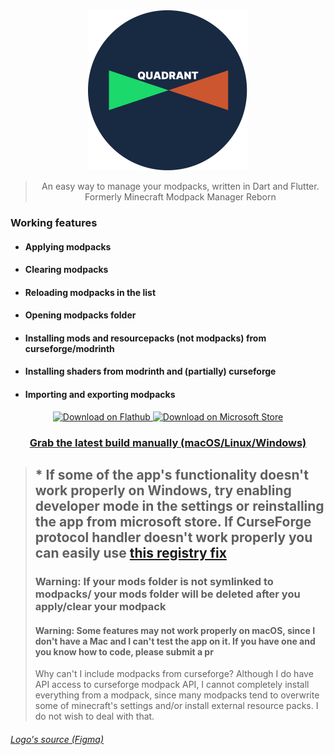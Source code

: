 <div align="center">

<img src="https://github.com/mrquantumoff/quadrant/raw/master/assets/icons/logotext.svg" height=256 />

> An easy way to manage your modpacks, written in Dart and Flutter.
> Formerly Minecraft Modpack Manager Reborn

</div>

### Working features

- #### Applying modpacks

- #### Clearing modpacks

- #### Reloading modpacks in the list

- #### Opening modpacks folder

- #### Installing mods and resourcepacks (not modpacks) from curseforge/modrinth

- #### Installing shaders from modrinth and (partially) curseforge

- #### Importing and exporting modpacks

<div align="center">
    <a href="https://flathub.org/apps/details/dev.mrquantumoff.mcmodpackmanager">
        <img width="200" alt="Download on Flathub" src="https://dl.flathub.org/assets/badges/flathub-badge-i-en.svg"/>
    </a>
    <a href="https://www.microsoft.com/store/apps/9NLT70M0TVD0">
        <img width="187" src="https://get.microsoft.com/images/en-us%20light.svg" alt="Download on Microsoft Store" />
    </a>

### [Grab the latest build manually (macOS/Linux/Windows)](https://github.com/mrquantumoff/quadrant/releases/latest)

</div>

> ## \* If some of the app's functionality doesn't work properly on Windows, try enabling developer mode in the settings or reinstalling the app from microsoft store. If CurseForge protocol handler doesn't work properly you can easily use [this registry fix](https://github.com/mrquantumoff/quadrant/raw/master/msstorefix.reg)
>
> ### Warning: If your mods folder is not symlinked to modpacks/<anything> your mods folder will be deleted after you apply/clear your modpack
>
> #### Warning: Some features may not work properly on macOS, since I don't have a Mac and I can't test the app on it. If you have one and you know how to code, please submit a pr
>
> Why can't I include modpacks from curseforge? Although I do have API access to curseforge modpack API, I cannot completely install everything from a modpack, since many modpacks tend to overwrite some of minecraft's settings and/or install external resource packs. I do not wish to deal with that.

###### [Logo's source (Figma)](https://www.figma.com/community/file/1222558477898371497)
